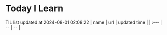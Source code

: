 # Today I Learn 
TIL list updated at 2024-08-01 02:08:22
| name | url | updated time |
| :--- | -- | -- |
